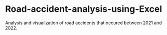 # Road-accident-analysis-using-Excel
Analysis and visualization of road accidents that occured between 2021 and 2022.
